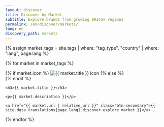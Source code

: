 ```yaml
---
layout: discover
title: Discover by Market
subtitle: Explore brands from growing BRICS+ regions
permalink: /en/discover/markets/
lang: en
discovery_path: markets
---
```


<div class="markets-grid">
  {% assign market_tags = site.tags | where: "tag_type", "country" | where: "lang", page.lang %}
  
  {% for market in market_tags %}
  <div class="market-card">
    <div class="market-icon">
      {% if market.icon %}
      <img src="{{ market.icon | relative_url }}" alt="{{ market.title }} icon">
      {% else %}
      <div class="placeholder-icon"></div>
      {% endif %}
    </div>
    
    <h3>{{ market.title }}</h3>
    
    <p>{{ market.description }}</p>
    
    <a href="{{ market.url | relative_url }}" class="btn-secondary">{{ site.data.translations[page.lang].discover.explore_market }}</a>
  </div>
  {% endfor %}
</div>
